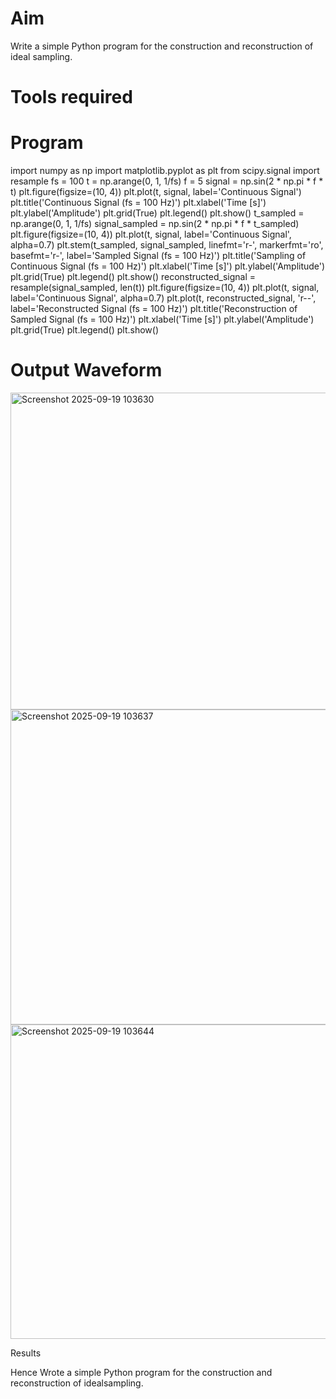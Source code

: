 # Aim
Write a simple Python program for the construction and reconstruction of ideal sampling.
# Tools required
# Program
 import numpy as np
 import matplotlib.pyplot as plt
 from scipy.signal import resample
 fs = 100
 t = np.arange(0, 1, 1/fs) 
 f = 5
 signal = np.sin(2 * np.pi * f * t)
 plt.figure(figsize=(10, 4))
 plt.plot(t, signal, label='Continuous Signal')
 plt.title('Continuous Signal (fs = 100 Hz)')
 plt.xlabel('Time [s]')
 plt.ylabel('Amplitude')
 plt.grid(True)
 plt.legend()
 plt.show()
 t_sampled = np.arange(0, 1, 1/fs)
 signal_sampled = np.sin(2 * np.pi * f * t_sampled)
 plt.figure(figsize=(10, 4))
 plt.plot(t, signal, label='Continuous Signal', alpha=0.7)
 plt.stem(t_sampled, signal_sampled, linefmt='r-', markerfmt='ro', basefmt='r-', label='Sampled Signal (fs = 100 Hz)')
 plt.title('Sampling of Continuous Signal (fs = 100 Hz)')
 plt.xlabel('Time [s]')
 plt.ylabel('Amplitude')
 plt.grid(True)
 plt.legend()
 plt.show()
 reconstructed_signal = resample(signal_sampled, len(t))
 plt.figure(figsize=(10, 4))
 plt.plot(t, signal, label='Continuous Signal', alpha=0.7)
 plt.plot(t, reconstructed_signal, 'r--', label='Reconstructed Signal (fs = 100 Hz)')
 plt.title('Reconstruction of Sampled Signal (fs = 100 Hz)')
 plt.xlabel('Time [s]')
 plt.ylabel('Amplitude')
 plt.grid(True)
 plt.legend()
 plt.show()

# Output Waveform

<img width="1224" height="507" alt="Screenshot 2025-09-19 103630" src="https://github.com/user-attachments/assets/d2648c0f-d560-44d9-b419-20cc2c2c230d" />

<img width="1146" height="504" alt="Screenshot 2025-09-19 103637" src="https://github.com/user-attachments/assets/3728f283-7295-4fe4-bc14-c8ac2c52b3a4" />

<img width="1114" height="503" alt="Screenshot 2025-09-19 103644" src="https://github.com/user-attachments/assets/76220b13-b1b7-4079-b618-90634c32ba2a" />






Results

Hence Wrote a simple Python program for the construction and reconstruction of idealsampling.
